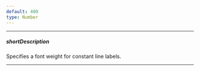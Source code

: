 ```yaml
---
default: 400
type: Number
---
```

---
##### shortDescription
Specifies a font weight for constant line labels.

---
